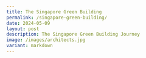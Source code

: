 ```yaml
---
title: The Singapore Green Building
permalink: /singapore-green-building/
date: 2024-05-09
layout: post
description: The Singapore Green Building Journey
image: /images/architects.jpg
variant: markdown
---
```

